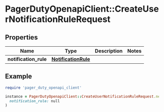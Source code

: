# PagerDutyOpenapiClient::CreateUserNotificationRuleRequest

## Properties

| Name | Type | Description | Notes |
| ---- | ---- | ----------- | ----- |
| **notification_rule** | [**NotificationRule**](NotificationRule.md) |  |  |

## Example

```ruby
require 'pager_duty_openapi_client'

instance = PagerDutyOpenapiClient::CreateUserNotificationRuleRequest.new(
  notification_rule: null
)
```

